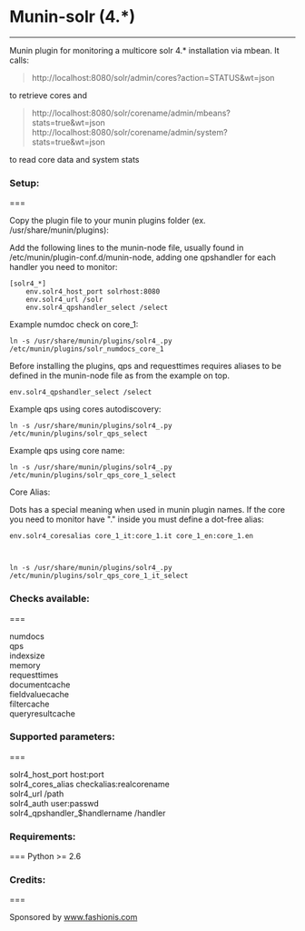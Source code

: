 # Munin-solr (4.*)
-------------

Munin plugin for monitoring a multicore solr 4.* installation via mbean.
It calls:
> http://localhost:8080/solr/admin/cores?action=STATUS&wt=json

to retrieve cores and

> http://localhost:8080/solr/corename/admin/mbeans?stats=true&wt=json
> http://localhost:8080/solr/corename/admin/system?stats=true&wt=json

to read core data and system stats

### Setup:
===

Copy the plugin file to your munin plugins folder (ex. /usr/share/munin/plugins):

Add the following lines to the munin-node file, usually found in /etc/munin/plugin-conf.d/munin-node, adding one qpshandler for each handler you need to monitor:

    [solr4_*]
        env.solr4_host_port solrhost:8080 
        env.solr4_url /solr
        env.solr4_qpshandler_select /select


Example numdoc check on core_1:

    ln -s /usr/share/munin/plugins/solr4_.py /etc/munin/plugins/solr_numdocs_core_1


Before installing the plugins, qps and requesttimes requires aliases to be defined in the munin-node file as from the example on top.

    env.solr4_qpshandler_select /select

Example qps using cores autodiscovery:

    ln -s /usr/share/munin/plugins/solr4_.py /etc/munin/plugins/solr_qps_select

Example qps using core name:

    ln -s /usr/share/munin/plugins/solr4_.py /etc/munin/plugins/solr_qps_core_1_select

Core Alias:

Dots has a special meaning when used in munin plugin names. If the core you need to monitor have "." inside you must define a dot-free alias:

    env.solr4_coresalias core_1_it:core_1.it core_1_en:core_1.en



    ln -s /usr/share/munin/plugins/solr4_.py /etc/munin/plugins/solr_qps_core_1_it_select


### Checks available:
===

numdocs  
qps  
indexsize  
memory  
requesttimes  
documentcache  
fieldvaluecache  
filtercache  
queryresultcache  

### Supported parameters:
===

solr4_host_port host:port  
solr4_cores_alias checkalias:realcorename  
solr4_url /path  
solr4_auth user:passwd  
solr4_qpshandler_$handlername /handler  


### Requirements:
===
Python >= 2.6


### Credits:
===

Sponsored by www.fashionis.com
